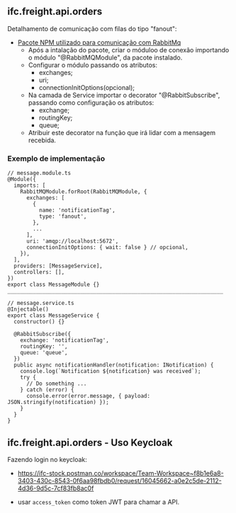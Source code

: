 ## ifc.freight.api.orders

Detalhamento de comunicação com filas do tipo "fanout":

- [Pacote NPM utilizado para comunicação com RabbitMq](https://www.npmjs.com/package/@golevelup/nestjs-rabbitmq)
  - Após a intalação do pacote, criar o móduloo de conexão importando o módulo "@RabbitMQModule", da pacote instalado.
  - Configurar o módulo passando os atributos:
    - exchanges;
    - uri;
    - connectionInitOptions(opcional);
  - Na camada de Service importar o decorator "@RabbitSubscribe", passando como configuração os atributos:
    - exchange;
    - routingKey;
    - queue;
  - Atribuir este decorator na função que irá lidar com a mensagem recebida.

### Exemplo de implementação
```
// message.module.ts
@Module({
  imports: [
    RabbitMQModule.forRoot(RabbitMQModule, {
      exchanges: [
        {
          name: 'notificationTag',
          type: 'fanout',
        },
        ...
      ],
      uri: 'amqp://localhost:5672',
      connectionInitOptions: { wait: false } // opcional,
    }),
  ],
  providers: [MessageService],
  controllers: [],
})
export class MessageModule {}
____________________________________________________________________

// message.service.ts
@Injectable()
export class MessageService {
  constructor() {}

  @RabbitSubscribe({
    exchange: 'notificationTag',
    routingKey: '',
    queue: 'queue',
  })
  public async notificationHandler(notification: INotification) {
    console.log(`Notification ${notification} was received`);
    try {
      // Do something ...
    } catch (error) {
      console.error(error.message, { payload: JSON.stringify(notification) });
    }
  }
}

```

## ifc.freight.api.orders - Uso Keycloak

Fazendo login no keycloak:

- https://ifc-stock.postman.co/workspace/Team-Workspace~f8b1e6a8-3403-430c-8543-0f6aa98fbdb0/request/16045662-a0e2c5de-2112-4d36-9d5c-7cf83fb8ac0f

- usar `access_token` como token JWT para chamar a API.
